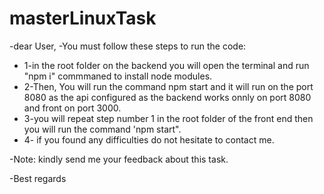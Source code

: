# masterLinuxTask

  -dear User,
  -You must follow these steps to run the code:
  - 1-in the root folder on the backend you will open the terminal and run "npm i" commmaned to install node modules.
  - 2-Then, You will run the command npm start and it will run on the port 8080 as the api configured as the backend works onnly on port 8080 and front on port 3000.
 - 3-you will repeat step number 1 in the root folder of the front end then you will run the command 'npm start".
 - 4- if you found any difficulties do not hesitate to contact me.

-Note: kindly send me your feedback about this task.

-Best regards
